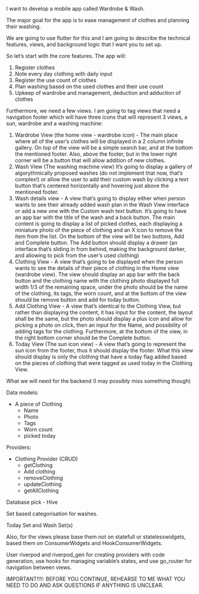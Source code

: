  I want to develop a mobile app called Wardrobe & Wash.

The major goal for the app is to ease management of clothes and planning their washing.

We are going to use flutter for this and I am going to describe the technical features, views, and background logic that I want you to set up.

So let’s start with the core features. The app will:
1. Register clothes
2. Note every day clothing with daily input
3. Register the use count of clothes
4. Plan washing based on the used clothes and their use count
5. Upkeep of wardrobe and management, deduction and adduction of clothes

Furthermore, we need a few views. I am going to tag views that need a navigation footer which will have three icons that will represent 3 views, a sun, wardrobe and a washing machine:
1. Wardrobe View (the home view - wardrobe icon) - The main place where all of the user’s clothes will be displayed in a 2 column infinite gallery. On top of the view will be a simple search bar, and at the bottom the mentioned footer. Also, above the footer, but in the lower right corner will be a button that will allow addition of new clothes.
2. Wash View (The washing machine view) It’s going to display a gallery of algorythmically proposed washes (do not implement that now, that’s complex!) or allow the user to add their custom wash by clicking a text button that’s centered horizontally and hovering just above the mentioned footer.
3. Wash details view - A view that’s going to display either when person wants to see their already added wash plan in the Wash View interface or add a new one with the Custom wash text button. It’s going to have an app bar with the title of the wash and a back button. The main content is going to display a list of picked clothes, each displaying a miniature photo of the piece of clothing and an X icon to remove the item from the list. On the bottom of the view will be two buttons, Add and Complete button. The Add button should display a drawer (an interface that’s sliding in from behind, making the background darker, and allowing to pick from the user’s used clothing)
4. Clothing View - A view that’s going to be displayed when the person wants to see the details of their piece of clothing in the Home view (wardrobe view). The view should display an app bar with the back button and the clothing name with the clothing photo displayed full width 1/3 of the remaining space, under the photo should be the name of the clothing, its tags, the worn count, and at the bottom of the view should be remove button and add for today button.
5. Add Clothing View - A view that’s identical to the Clothing View, but rather than displaying the content, it has input for the content, the layout shall be the same, but the photo should display a plus icon and allow for picking a photo on click, then an input for the Name, and possibility of adding tags for the clothing. Furthermore, at the bottom of the view, in the right bottom corner should be the Complete button.
6. Today View (The sun icon view) - A view that’s going to represent the sun icon from the footer, thus it should display the footer. What this view should display is only the clothing that have a today flag added based on the pieces of clothing that were tagged as used today in the Clothing View.

What we will need for the backend (I may possibly miss something though)

Data models:
- A piece of Clothing
  - Name
  - Photo
  - Tags
  - Worn count
  - picked today

Providers:
- Clothing Provider (CRUD)
  - getClothing
  - Add clothing
  - removeClothing
  - updateClothing
  - getAllClothing

Database pick - Hive

Set based categorisation for washes.

Today Set and Wash Set(s)

Also, for the views please base them not on statefull or statelesswidgets, based them on ConsumerWidgets and HookConsumerWidgets.

User riverpod and riverpod_gen for creating providers with code generation, use hooks for managing variable’s states, and use go_router for navigation between views.

IMPORTANT!!!!: BEFORE YOU CONTINUE, REHEARSE TO ME WHAT YOU NEED TO DO AND ASK QUESTIONS IF ANYTHING IS UNCLEAR.